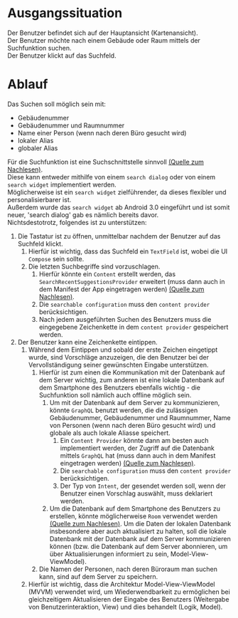 # Ausgangssituation
Der Benutzer befindet sich auf der Hauptansicht (Kartenansicht).  
Der Benutzer möchte nach einem Gebäude oder Raum mittels der Suchfunktion suchen.  
Der Benutzer klickt auf das Suchfeld.

# Ablauf

Das Suchen soll möglich sein mit: 
- Gebäudenummer
- Gebäudenummer und Raumnummer
- Name einer Person (wenn nach deren Büro gesucht wird)
- lokaler Alias
- globaler Alias

Für die Suchfunktion ist eine Suchschnittstelle sinnvoll [(Quelle zum Nachlesen)](#https://developer.android.com/guide/topics/search/search-dialog).  
Diese kann entweder mithilfe von einem `search dialog` oder von einem `search widget` implementiert werden.  
Möglicherweise ist ein `search widget` zielführender, da dieses flexibler und personalisierbarer ist.  
Außerdem wurde das `search widget` ab Android 3.0 eingeführt und ist somit neuer, 'search dialog' gab es nämlich bereits davor.  
Nichtsdestotrotz, folgendes ist zu unterstützen:
1. Die Tastatur ist zu öffnen, unmittelbar nachdem der Benutzer auf das Suchfeld klickt.
    1. Hierfür ist wichtig, dass das Suchfeld ein `TextField` ist, wobei die UI `Compose` sein sollte.
    1. Die letzten Suchbegriffe sind vorzuschlagen.
        1. Hierfür könnte ein `Content` erstellt werden, das `SearchRecentSuggestionsProvider` erweitert (muss dann auch in dem Manifest der App eingetragen werden) [(Quelle zum Nachlesen)](#https://developer.android.com/guide/topics/search/adding-recent-query-suggestions).
        1. Die `searchable configuration` muss den `content provider` berücksichtigen.
        1. Nach jedem ausgeführten Suchen des Benutzers muss die eingegebene Zeichenkette in dem `content provider` gespeichert werden.
1. Der Benutzer kann eine Zeichenkette eintippen.
    1. Während dem Eintippen und sobald der erste Zeichen eingetippt wurde, sind Vorschläge anzuzeigen, die den Benutzer bei der Vervollständigung seiner gewünschten Eingabe unterstützen.
        1. Hierfür ist zum einen die Kommunikation mit der Datenbank auf dem Server wichtig, zum anderen ist eine lokale Datenbank auf dem Smartphone des Benutzers ebenfalls wichtig - die Suchfunktion soll nämlich auch offline möglich sein.
            1. Um mit der Datenbank auf dem Server zu kommunizieren, könnte `GraphQL` benutzt werden, die die zulässigen Gebäudenummer, Gebäudenummer und Raumnummer, Name von Personen (wenn nach deren Büro gesucht wird) und globale als auch lokale Aliasse speichert.
                1. Ein `Content Provider` könnte dann am besten auch implementiert werden, der Zugriff auf die Datenbank mittels `GraphQL` hat (muss dann auch in dem Manifest eingetragen werden) [(Quelle zum Nachlesen)](#https://developer.android.com/guide/topics/search/adding-custom-suggestions).
                1. Die `searchable configuration` muss den `content provider` berücksichtigen.
                1. Der Typ von `Intent`, der gesendet werden soll, wenn der Benutzer einen Vorschlag auswählt, muss deklariert werden.
            1. Um die Datenbank auf dem Smartphone des Benutzers zu erstellen, könnte möglicherweise `Room` verwendet werden [(Quelle zum Nachlesen)](#https://developer.android.com/training/data-storage/room). Um die Daten der lokalen Datenbank insbesondere aber auch aktualisiert zu halten, soll die lokale Datenbank mit der Datenbank auf dem Server kommunizieren können (bzw. die Datenbank auf dem Server abonnieren, um über Aktualisierungen informiert zu sein, Model-View-ViewModel).
        1. Die Namen der Personen, nach deren Büroraum man suchen kann, sind auf dem Server zu speichern.
    1. Hierfür ist wichtig, dass die Architektur Model-View-ViewModel (MVVM) verwendet wird, um Wiederwendbarkeit zu ermöglichen bei gleichzeitigem Aktualisieren der Eingabe des Benutzers (Weitergabe von Benutzerinteraktion, View) und dies behandelt (Logik, Model).
    
